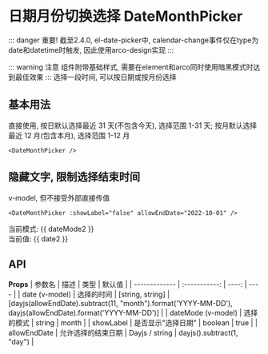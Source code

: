 # 日期月份切换选择 DateMonthPicker

::: danger 重要!
截至2.4.0, el-date-picker中, calendar-change事件仅在type为date和datetime时触发, 因此使用arco-design实现
:::

::: warning 注意
组件附带基础样式, 需要在element和arco同时使用暗黑模式时达到最佳效果
:::
选择一段时间, 可以按日期或按月份选择

<script setup>
import {ref} from 'vue'
import { useDark } from "@vueuse/core";
// element-plus设置暗黑模式
useDark({
  initialValue: "dark",
});
// arco-design设置暗黑模式
useDark({
  selector: "body",
  attribute: "arco-theme",
  initialValue: "dark",
});

const date2 = ref([])
const dateMode2 = ref('month')
</script>

## 基本用法

直接使用, 按日默认选择最近 31 天(不包含今天), 选择范围 1-31 天; 按月默认选择最近 12 月(包含本月), 选择范围 1-12 月

```js{4}
<DateMonthPicker />
```

<DateMonthPicker />

## 隐藏文字, 限制选择结束时间

v-model, 但不接受外部直接传值

```js{4}
<DateMonthPicker :showLabel="false" allowEndDate="2022-10-01" />
```
<div>当前模式: {{ dateMode2 }}</div>
<div>当前值: {{ date2 }}</div>
<DateMonthPicker v-model:date="date2" v-model:dateMode="dateMode2" :showLabel="false" allowEndDate="2022-10-01" />

## API

**Props**
| 参数名 | 描述 | 类型 | 默认值 |
| ------------- | :-----------: | ----: | ---- |
| date (v-model) | 选择的时间 | [string, string] | [dayjs(allowEndDate).subtract(11, "month").format('YYYY-MM-DD'), dayjs(allowEndDate).format('YYYY-MM-DD')] |
| dateMode (v-model) | 选择的模式 | string | month |
| showLabel | 是否显示"选择日期" | boolean | true |
| allowEndDate | 允许选择的结束日期 | Dayjs / string | dayjs().subtract(1, "day") |

